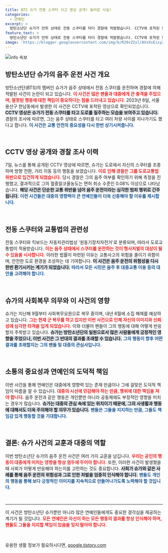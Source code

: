 ```yaml
---
title: BTS 슈가 전동 스쿠터 사고 영상 공개! 놀라운 사실!
categories:
  - 연예인
excerpt: >
  방탄소년단 슈가가 만취 상태로 전동 스쿠터를 타다 경찰에 적발됐습니다. CCTV에 포착된 모습과 함께 혈중알코올 농도가 면허취소 수준인 사실이 밝혀져 논란이 일고 있습니다!
feature_text: >
  방탄소년단 슈가가 만취 상태로 전동 스쿠터를 타다 경찰에 적발됐습니다. CCTV에 포착된 모습과 함께 혈중알코올 농도가 면허취소 수준인 사실이 밝혀져 논란이 일고 있습니다!
image: 'https://blogger.googleusercontent.com/img/b/R29vZ2xl/AVvXsEixyZcFfHzMRdzZMjFBmAUKJYCLCGyLL1o632UiGVXcaFdKo_bkvkuCioo0uUKlGfBVcT3P84aROyZIXSBEx3Aw5nCQ3pTgDom1WDC4m8eifvWiAmWEEVb4x6G_l8C0QH225ldMjyaFvpxGEBGNO37VmDTDMHGhJPq73UglMfDca1-0aw/s1600/blogspot.png'
---
```


<p><img src="https://blogger.googleusercontent.com/img/b/R29vZ2xl/AVvXsEixyZcFfHzMRdzZMjFBmAUKJYCLCGyLL1o632UiGVXcaFdKo_bkvkuCioo0uUKlGfBVcT3P84aROyZIXSBEx3Aw5nCQ3pTgDom1WDC4m8eifvWiAmWEEVb4x6G_l8C0QH225ldMjyaFvpxGEBGNO37VmDTDMHGhJPq73UglMfDca1-0aw/s1600/blogspot.png" alt="info 속보" /></p>

<h2 data-ke-size="size26">방탄소년단 슈가의 음주 운전 사건 개요</h2>

<p data-ke-size="size16">방탄소년단(BTS)의 멤버인 슈가가 음주 상태에서 전동 스쿠터를 운전하며 경찰에 의해 적발된 사건이 논란이 되고 있습니다. <b><span style="color: #ee2323;">이 사건은 많은 팬들과 대중에게 큰 충격을 주었으며, 잘못된 행동에 대한 책임이 중요하다는 점을 드러내고 있습니다.</span></b> 2023년 6일, 서울 용산구 한남동에서 발생한 이 사건은 CCTV에 포착된 영상으로 확인되었습니다. <b><span style="background-color: #21538527;">CCTV 영상은 슈가가 전동 스쿠터를 타고 도로를 질주하는 모습을 보여주고 있습니다.</span></b> 경찰의 조사에 따르면, 그는 음주 상태로 스쿠터를 타고 여러 차량 사이를 지나가기도 했다고 합니다. <b><span style="color: #1a5490;">이 사건은 교통 안전의 중요성을 다시 한번 상기시켜줍니다.</span></b></p>

<p data-ke-size="size16">&nbsp;</p>

<h2 data-ke-size="size26">CCTV 영상 공개와 경찰 조사 이력</h2>

<p data-ke-size="size16">7일, 뉴스를 통해 공개된 CCTV 영상에 따르면, 슈가는 도로에서 자신의 스쿠터를 조종하며 방향 전환, 거리 이동 등의 행동을 보였습니다. <b><span style="color: #ee2323;">이로 인해 경찰은 그를 도로교통법 위반으로 입건하게 되었습니다.</span></b> 당시 경찰은 그의 음주 여부를 확인하기 위해 측정을 진행했고, 결과적으로 그의 혈중알코올농도는 면허 취소 수준인 0.08% 이상으로 나타났습니다. <b><span style="background-color: #21538527;">해당 사건은 단순한 교통 위반을 넘어 음주 운전이라는 심각한 범죄 행위로 간주됩니다.</span></b> <b><span style="color: #1a5490;">이런 사건들은 대중의 영향력이 큰 연예인들이 더욱 신중해야 할 이유를 제시합니다.</span></b></p>

<p data-ke-size="size16">&nbsp;</p>

<h2 data-ke-size="size26">전동 스쿠터와 교통법의 관련성</h2>

<p data-ke-size="size16">전동 스쿠터와 킥보드는 자동차관리법상 '원동기장치자전거'로 분류되며, 따라서 도로교통법이 적용받습니다. <b><span style="color: #ee2323;">이는 음주 상태에서 스쿠터를 운전하는 것이 형사처벌의 대상이 될 수 있음을 시사합니다.</span></b> 이러한 법률이 마련된 이유는 교통사고의 위험을 줄이기 위함이며, 안전한 도로 환경을 조성하는 데 기여합니다. <b><span style="background-color: #21538527;">이 사건은 음주 운전의 위험성을 다시 한번 환기시키는 계기가 되었습니다.</span></b> <b><span style="color: #1a5490;">따라서 모든 시민은 음주 후 대중교통 이용 등의 대안을 고려해야 합니다.</span></b></p>

<p data-ke-size="size16">&nbsp;</p>

<h2 data-ke-size="size26">슈가의 사회복무 의무와 이 사건의 영향</h2>

<p data-ke-size="size16">슈가는 지난해 9월부터 사회복무요원으로 복무 중이며, 내년 6월에 소집 해제를 예상하고 있습니다. <b><span style="color: #ee2323;">그는 현재 군 복무를 하고 있지만 이번 사건으로 인해 자신의 이미지와 신뢰성에 심각한 타격을 입게 되었습니다.</span></b> 이와 더불어 팬들이 그의 행동에 대해 어떻게 반응할지 주목받고 있습니다. <b><span style="background-color: #21538527;">슈가는 방탄소년단의 일원으로서 많은 사람들에게 긍정적인 영향을 주었으나, 이번 사건은 그 반대의 결과를 초래할 수 있습니다.</span></b> <b><span style="color: #1a5490;">그의 행동이 향후 어떤 결과를 초래할지는 그의 팬들 및 대중의 관심사입니다.</span></b></p>

<p data-ke-size="size16">&nbsp;</p>

<h2 data-ke-size="size26">소통의 중요성과 연예인의 도덕적 책임</h2>

<p data-ke-size="size16">이번 사건을 통해 연예인은 대중에게 영향력 있는 존재 만큼이나 그에 걸맞은 도덕적 책임이 따름을 알 수 있습니다. <b><span style="color: #ee2323;">대중의 시선에 민감해야 하는 만큼, 행위에 대한 책임을 져야 합니다.</span></b> 음주 운전과 같은 행동은 개인뿐만 아니라 공동체에도 부정적인 영향을 미치는 경우가 많습니다. <b><span style="background-color: #21538527;">슈가는 대중의 관심 속에 있는 위치이기 때문에, 그의 사생활과 행동에 대해서도 더욱 주의해야 할 의무가 있습니다.</span></b> <b><span style="color: #1a5490;">팬들은 그들을 지지하는 만큼, 그들도 책임감 있게 행동할 것을 기대합니다.</span></b></p>

<p data-ke-size="size16">&nbsp;</p>

<h2 data-ke-size="size26">결론: 슈가 사건의 교훈과 대중의 역할</h2>

<p data-ke-size="size16">이번 방탄소년단 슈가의 음주 운전 사건은 여러 가지 교훈을 남깁니다. <b><span style="color: #ee2323;">우리는 공인의 행동이 대중에게 미치는 영향을 항상 염두에 두어야 합니다.</span></b> 또한, 이러한 사건이 발생했을 때 사회가 어떻게 반응해야 하는지를 고민하는 것도 중요합니다. <b><span style="background-color: #21538527;">사회가 슈가와 같은 사례를 통해 음주 운전의 위험성과 그로 인한 처벌을 엄중히 인식해야 합니다.</span></b> <b><span style="color: #1a5490;">팬들도 개인의 행동을 통해 보다 긍정적인 이미지를 지속적으로 만들어나가도록 노력해야 할 것입니다.</span></b></p>

<p data-ke-size="size16">&nbsp;</p>

<hr/>

<p data-ke-size="size16">이 사건은 방탄소년단 슈가뿐만 아니라 많은 연예인들에게도 중요한 경각심을 제공하는 계기가 될 것입니다. <b><span style="color: #ee2323;">모든 연예인은 자신이 하는 모든 행동의 결과를 항상 인식해야 하며, 팬들도 그들을 지지할 책임이 있음을 잊지 말아야 합니다.</span></b></p>

<p data-ke-size="size16">&nbsp;</p>
유용한 생활 정보가 필요하시다면, <a href="https://qoogle.tistory.com" rel="dofollow">qoogle.tistory.com</a>



